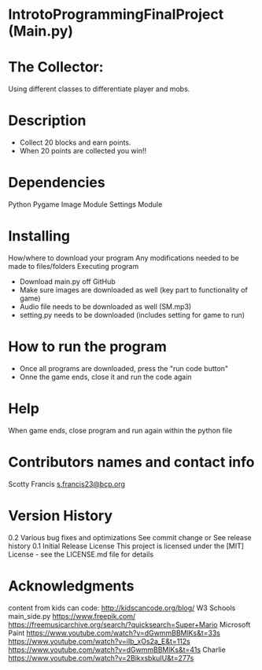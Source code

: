# IntrotoProgrammingFinalProject (Main.py)

# The Collector:
Using different classes to differentiate player and mobs.

# Description
- Collect 20 blocks and earn points.
- When 20 points are collected you win!!


# Dependencies
Python 
Pygame
Image Module 
Settings Module 

# Installing
How/where to download your program
Any modifications needed to be made to files/folders
Executing program
- Download main.py off GitHub 
- Make sure images are downloaded as well (key part to functionality of game)
- Audio file needs to be downloaded as well (SM.mp3)
- setting.py needs to be downloaded (includes setting for game to run)

# How to run the program
- Once all programs are downloaded, press the "run code button"
- Onne the game ends, close it and run the code again

# Help
When game ends, close program and run again within the python file

# Contributors names and contact info

Scotty Francis 
s.francis23@bcp.org

# Version History
0.2
Various bug fixes and optimizations
See commit change or See release history
0.1
Initial Release
License
This project is licensed under the [MIT] License - see the LICENSE.md file for details

# Acknowledgments
content from kids can code: http://kidscancode.org/blog/
W3 Schools
main_side.py
https://www.freepik.com/
https://freemusicarchive.org/search/?quicksearch=Super+Mario
Microsoft Paint 
https://www.youtube.com/watch?v=dGwmmBBMlKs&t=33s
https://www.youtube.com/watch?v=iIb_xOs2a_E&t=112s
https://www.youtube.com/watch?v=dGwmmBBMlKs&t=41s
Charlie 
https://www.youtube.com/watch?v=2BikxsbkuIU&t=277s



